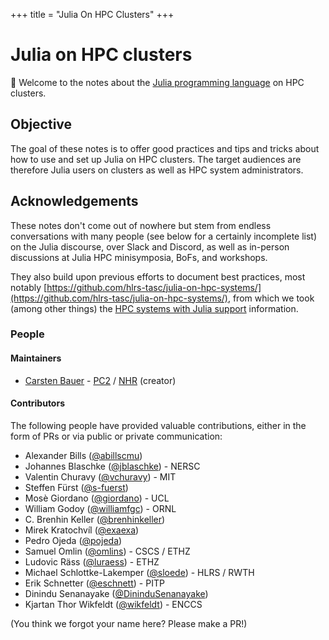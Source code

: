 +++
title = "Julia On HPC Clusters"
+++

# Julia on HPC clusters

👋 Welcome to the notes about the [Julia programming language](http://www.julialang.org/) on HPC clusters.

## Objective
The goal of these notes is to offer good practices and tips and tricks about how to use and set up Julia on HPC clusters. The target audiences are therefore Julia users on clusters as well as HPC system administrators.

## Acknowledgements

These notes don't come out of nowhere but stem from endless conversations with many people (see below for a certainly incomplete list) on the Julia discourse, over Slack and Discord, as well as in-person discussions at Julia HPC minisymposia, BoFs, and workshops.

They also build upon previous efforts to document best practices, most notably [https://github.com/hlrs-tasc/julia-on-hpc-systems/](https://github.com/hlrs-tasc/julia-on-hpc-systems/), from which we took (among other things) the [HPC systems with Julia support](/user_hpcsystems/) information.

### People

#### Maintainers
- [Carsten Bauer](https://carstenbauer.eu/) - [PC2](https://pc2.uni-paderborn.de/) / [NHR](https://www.nhr-verein.de/) (creator)
<!-- - [Michael Schlottke-Lakemper](https://lakemper.eu/) - [RWTH](https://www.rwth-aachen.de/go/id/a/?lidx=1) / [HLRS](https://www.hlrs.de/) -->

#### Contributors

The following people have provided valuable contributions, either in the form of
PRs or via public or private communication:
* Alexander Bills ([@abillscmu](https://github.com/abillscmu))
* Johannes Blaschke ([@jblaschke](https://github.com/jblaschke)) - NERSC
* Valentin Churavy ([@vchuravy](https://github.com/vchuravy)) - MIT
* Steffen Fürst ([@s-fuerst](https://github.com/s-fuerst))
* Mosè Giordano ([@giordano](https://github.com/giordano)) - UCL
* William Godoy ([@williamfgc](https://github.com/williamfgc)) - ORNL
* C. Brenhin Keller ([@brenhinkeller](https://github.com/brenhinkeller))
* Mirek Kratochvíl ([@exaexa](https://github.com/exaexa))
* Pedro Ojeda ([@pojeda](https://github.com/pojeda))
* Samuel Omlin ([@omlins](https://github.com/omlins)) - CSCS / ETHZ
* Ludovic Räss ([@luraess](https://github.com/luraess)) - ETHZ
* Michael Schlottke-Lakemper ([@sloede](https://github.com/sloede)) - HLRS / RWTH
* Erik Schnetter ([@eschnett](https://github.com/eschnett)) - PITP
* Dinindu Senanayake ([@DininduSenanayake](https://github.com/DininduSenanayake))
* Kjartan Thor Wikfeldt ([@wikfeldt](https://github.com/wikfeldt)) - ENCCS

(You think we forgot your name here? Please make a PR!)